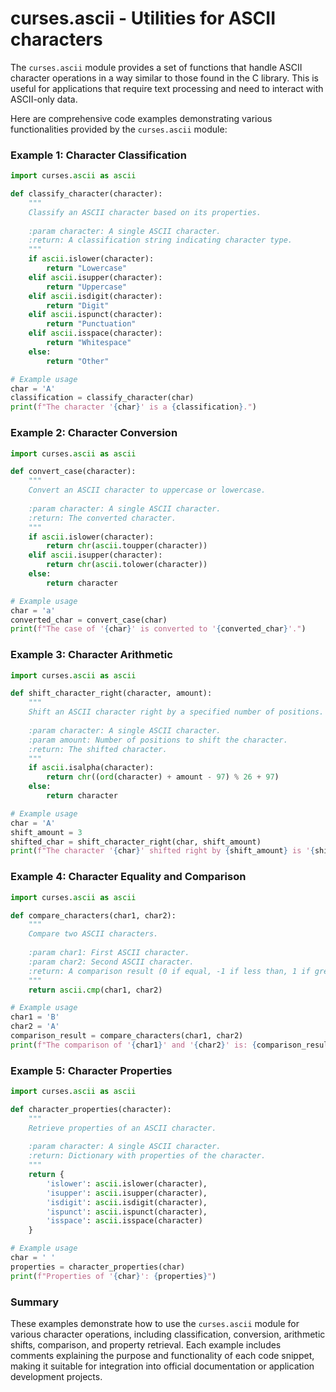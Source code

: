 # curses.ascii - Utilities for ASCII characters

The `curses.ascii` module provides a set of functions that handle ASCII character operations in a way similar to those found in the C library. This is useful for applications that require text processing and need to interact with ASCII-only data.

Here are comprehensive code examples demonstrating various functionalities provided by the `curses.ascii` module:

### Example 1: Character Classification

```python
import curses.ascii as ascii

def classify_character(character):
    """
    Classify an ASCII character based on its properties.
    
    :param character: A single ASCII character.
    :return: A classification string indicating character type.
    """
    if ascii.islower(character):
        return "Lowercase"
    elif ascii.isupper(character):
        return "Uppercase"
    elif ascii.isdigit(character):
        return "Digit"
    elif ascii.ispunct(character):
        return "Punctuation"
    elif ascii.isspace(character):
        return "Whitespace"
    else:
        return "Other"

# Example usage
char = 'A'
classification = classify_character(char)
print(f"The character '{char}' is a {classification}.")
```

### Example 2: Character Conversion

```python
import curses.ascii as ascii

def convert_case(character):
    """
    Convert an ASCII character to uppercase or lowercase.
    
    :param character: A single ASCII character.
    :return: The converted character.
    """
    if ascii.islower(character):
        return chr(ascii.toupper(character))
    elif ascii.isupper(character):
        return chr(ascii.tolower(character))
    else:
        return character

# Example usage
char = 'a'
converted_char = convert_case(char)
print(f"The case of '{char}' is converted to '{converted_char}'.")
```

### Example 3: Character Arithmetic

```python
import curses.ascii as ascii

def shift_character_right(character, amount):
    """
    Shift an ASCII character right by a specified number of positions.
    
    :param character: A single ASCII character.
    :param amount: Number of positions to shift the character.
    :return: The shifted character.
    """
    if ascii.isalpha(character):
        return chr((ord(character) + amount - 97) % 26 + 97)
    else:
        return character

# Example usage
char = 'A'
shift_amount = 3
shifted_char = shift_character_right(char, shift_amount)
print(f"The character '{char}' shifted right by {shift_amount} is '{shifted_char}'.")
```

### Example 4: Character Equality and Comparison

```python
import curses.ascii as ascii

def compare_characters(char1, char2):
    """
    Compare two ASCII characters.
    
    :param char1: First ASCII character.
    :param char2: Second ASCII character.
    :return: A comparison result (0 if equal, -1 if less than, 1 if greater than).
    """
    return ascii.cmp(char1, char2)

# Example usage
char1 = 'B'
char2 = 'A'
comparison_result = compare_characters(char1, char2)
print(f"The comparison of '{char1}' and '{char2}' is: {comparison_result}")
```

### Example 5: Character Properties

```python
import curses.ascii as ascii

def character_properties(character):
    """
    Retrieve properties of an ASCII character.
    
    :param character: A single ASCII character.
    :return: Dictionary with properties of the character.
    """
    return {
        'islower': ascii.islower(character),
        'isupper': ascii.isupper(character),
        'isdigit': ascii.isdigit(character),
        'ispunct': ascii.ispunct(character),
        'isspace': ascii.isspace(character)
    }

# Example usage
char = ' '
properties = character_properties(char)
print(f"Properties of '{char}': {properties}")
```

### Summary

These examples demonstrate how to use the `curses.ascii` module for various character operations, including classification, conversion, arithmetic shifts, comparison, and property retrieval. Each example includes comments explaining the purpose and functionality of each code snippet, making it suitable for integration into official documentation or application development projects.
